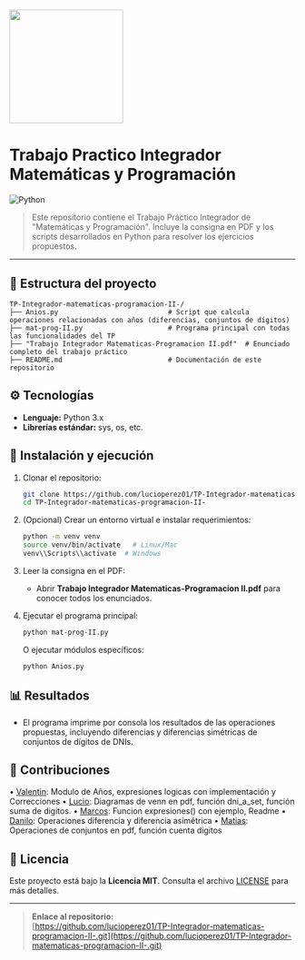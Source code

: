 # <img src="https://utn.edu.ar/images/logo-utn.png" width="200"></h2>
#  Trabajo Practico Integrador Matemáticas y Programación 

![Python](https://img.shields.io/badge/Code-Python-informational?style=flat&logo=python&color=3776AB)


>  Este repositorio contiene el Trabajo Práctico Integrador de "Matemáticas y Programación". 
Incluye la consigna en PDF y los scripts desarrollados en Python para resolver los ejercicios propuestos.

---

## 📁 Estructura del proyecto

```plaintext
TP-Integrador-matematicas-programacion-II-/
├── Anios.py                           # Script que calcula operaciones relacionadas con años (diferencias, conjuntos de dígitos)
├── mat-prog-II.py                     # Programa principal con todas las funcionalidades del TP
├── "Trabajo Integrador Matematicas-Programacion II.pdf"  # Enunciado completo del trabajo práctico
├── README.md                          # Documentación de este repositorio

```

## ⚙️ Tecnologías

- **Lenguaje:** Python 3.x
- **Librerías estándar:** sys, os, etc.

## 🚀 Instalación y ejecución

1. Clonar el repositorio:

   ````bash
   git clone https://github.com/lucioperez01/TP-Integrador-matematicas-programacion-II-.git
   cd TP-Integrador-matematicas-programacion-II-
   ````

2. (Opcional) Crear un entorno virtual e instalar requerimientos:

   ````bash
   python -m venv venv
   source venv/bin/activate   # Linux/Mac
   venv\\Scripts\\activate  # Windows
   ````

3. Leer la consigna en el PDF:

   - Abrir **Trabajo Integrador Matematicas-Programacion II.pdf** para conocer todos los enunciados.

4. Ejecutar el programa principal:

   ````bash
   python mat-prog-II.py
   ````

   O ejecutar módulos específicos:

   ````bash
   python Anios.py
   ````

## 📊 Resultados

- El programa imprime por consola los resultados de las operaciones propuestas, incluyendo diferencias y diferencias simétricas de conjuntos de dígitos de DNIs.

## 🤝 Contribuciones

•⁠  ⁠[Valentin](https://github.com/i4nkvrtjs): Modulo de Años, expresiones logicas con implementación y Correcciones
•⁠  ⁠[Lucio](https://github.com/lucioperez01): Diagramas de venn en pdf, función dni_a_set, función suma de digitos.
•⁠  [⁠Marcos](https://github.com/sedado22): Funcion expresiones() con ejemplo, Readme
•⁠  ⁠[Danilo](https://github.com/Danilop23): Operaciones diferencia y diferencia asimétrica
•⁠  [⁠Matias](https://github.com/matiasplm): Operaciones de conjuntos en pdf, función cuenta digitos

## 📄 Licencia

Este proyecto está bajo la **Licencia MIT**. Consulta el archivo [LICENSE](LICENSE) para más detalles.

---

> **Enlace al repositorio:**\
> [https://github.com/lucioperez01/TP-Integrador-matematicas-programacion-II-.git](https://github.com/lucioperez01/TP-Integrador-matematicas-programacion-II-.git)

